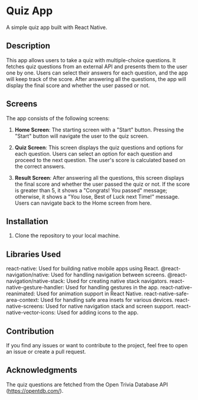 # Quiz App

A simple quiz app built with React Native.

## Description

This app allows users to take a quiz with multiple-choice questions. It fetches quiz questions from an external API and presents them to the user one by one. Users can select their answers for each question, and the app will keep track of the score. After answering all the questions, the app will display the final score and whether the user passed or not.

## Screens

The app consists of the following screens:

1. **Home Screen**: The starting screen with a "Start" button. Pressing the "Start" button will navigate the user to the quiz screen.

2. **Quiz Screen**: This screen displays the quiz questions and options for each question. Users can select an option for each question and proceed to the next question. The user's score is calculated based on the correct answers.

3. **Result Screen**: After answering all the questions, this screen displays the final score and whether the user passed the quiz or not. If the score is greater than 5, it shows a "Congrats! You passed" message; otherwise, it shows a "You lose, Best of Luck next Time!" message. Users can navigate back to the Home screen from here.

## Installation

1. Clone the repository to your local machine.

## Libraries Used
react-native: Used for building native mobile apps using React.
@react-navigation/native: Used for handling navigation between screens.
@react-navigation/native-stack: Used for creating native stack navigators.
react-native-gesture-handler: Used for handling gestures in the app.
react-native-reanimated: Used for animation support in React Native.
react-native-safe-area-context: Used for handling safe area insets for various devices.
react-native-screens: Used for native navigation stack and screen support.
react-native-vector-icons: Used for adding icons to the app.

## Contribution
If you find any issues or want to contribute to the project, feel free to open an issue or create a pull request.

## Acknowledgments
The quiz questions are fetched from the Open Trivia Database API (https://opentdb.com/).
